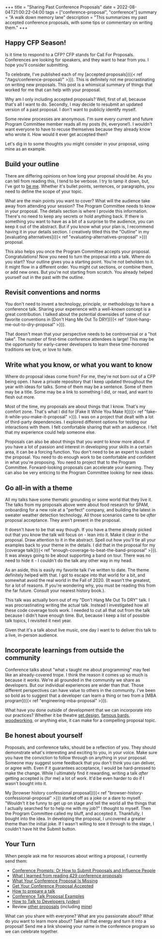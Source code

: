 +++
title = "Sharing Past Conference Proposals"
date = 2022-08-04T21:00:22-04:00
tags = ["conference-proposal", "conference"]
summary = "A walk down memory lane"
description = "This summarizes my past accepted conference proposals, with some tips or commentary on writing them."
+++

## Happy CFP Season!

Is it time to respond to a CFP? CFP stands for Call For Proposals. Conferences are looking for speakers, and they want to hear from you. I hope you'll consider submitting.

To celebrate, I've published each of my [accepted proposals]({{< ref "/tags/conference-proposal/" >}}). This is definitely not me procrastinating on writing new proposals. This post is a whimsical summary of things that worked for me that can help with your proposal.

Why am I only including accepted proposals? Well, first of all, because that's all I want to do. Secondly, I may decide to resubmit an updated version of a past proposal. I don't want to publicly identify myself.

Some review processes are anonymous. I'm sure every current and future Program Committee member reads all my posts (hi, everyone!). I wouldn't want everyone to have to recuse themselves because they already know who wrote it. How would it ever get accepted then?

Let's dig in to some thoughts you might consider in your proposal, using mine as an example.

## Build your outline

There are differing opinions on how long your proposal should be. As you can tell from reading this, I tend to be verbose. I try to tamp it down, but, I've got to [be me](#be-honest-about-yourself). Whether it's bullet points, sentences, or paragraphs, you need to define the scope of your topic.

What are the main points you want to cover? What will the audience take away from attending your session? The Program Committee needs to know in your proposal. The details section is where I provide this information. There's no need to keep any secrets or hold anything back. If there is something you want to have as a bit of a surprise to the audience, you can keep it out of the abstract. But if you know what your plan is, I recommend having it in your details section. I creatively titled this the "Outline" in my [evaluating alternatives]({{< ref "evaluating-alternatives-proposal" >}}) proposal.

This also helps you once the Program Committee accepts your proposal. Congratulations! Now you need to turn the proposal into a talk. Where do you start? Your outline gives you a starting point. You're not beholden to it. It might flow in a different order. You might cut sections, or combine them, or add new ones. But you're not starting from scratch. You already helped yourself out in the past with the outline.

## Revisit conventions and norms

You don't need to invent a technology, principle, or methodology to have a conference talk. Sharing your experience with a well-known concept is a great contribution. I talked about the potential downsides of some of our favorite conventions in [Don't Hang Me Out To DRY]({{< ref "/dont-hang-me-out-to-dry-proposal" >}}).

That doesn't mean that your perspective needs to be controversial or a "hot take". The number of first-time conference attendees is large! This may be the opportunity for early-career developers to learn these time-honored traditions we love, or love to hate.

## Write what you know, or what you want to know

Where do proposal ideas come from? For me, they're not born out of a CFP being open. I have a private repository that I keep updated throughout the year with ideas for talks. Some of them may be a sentence. Some of them may be a title. Some may be a link to something I did, or read, and want to flesh out more.

Most of the time, my proposals are about things that I know. That's my comfort zone. That's what I did for [Fake It While You Make It]({{< ref  "fake-it-while-you-make-it-proposal" >}}). I was on a project that dealt with a lot of third-party dependencies. I explored different options for testing our interactions with them. I felt comfortable sharing that with an audience. I felt that my experience could help someone else.

Proposals can also be about things that you *want* to know more about. If you have a lot of passion and interest in developing your skills in a certain area, it can be a forcing function. You don't need to be an expert to submit the proposal. You need to do enough work to be comfortable and confident in what you're proposing. You need to project that to the Program Committee. Forward-looking proposals can accelerate your learning. They can also be very enticing to the Program Committee looking for new ideas.

## Go all-in with a theme

All my talks have some thematic grounding or some world that they live it. The talks from my proposals above were about food research for SPAM, onboarding for a new role at a "perfect" company, and building the latest in sweater weather detection technology. All those scenarios came to be *after* proposal acceptance. They aren't present in the proposal.

It doesn't have to be that way though. If you have a theme already picked out that you know the talk will focus on - lean into it. Make it clear in the proposal. Draw attention to it in the abstract. Spell out how you'll tie all your examples back to your theme in the details. I did that in the proposal for my [coverage talk]({{< ref "enough-coverage-to-beat-the-band-proposal" >}}). It was always going to be about supporting a band on tour. There was no need to hide it - I couldn't do the talk any other way in my head.

As an aside, this is easily my favorite talk I've written to date. The theme definitely helped with that. I got to escape into that world for a bit, and somewhat avoid the real world in the Fall of 2020. (It wasn't the greatest, for a lot of reasons. If you're wondering why, you must be reading this from the far future. Consult your nearest history book.).

This talk was actually born out of my "Don't Hang Me Out To DRY" talk. I was procrastinating writing the actual talk. Instead I investigated how all these code coverage tools work. I needed to cut all that out from the talk because I didn't have enough time. But, because I keep a list of possible talk topics, I revisited it next year.

Given that it's a talk about live music, one day I want to to deliver this talk to a live, in-person audience.

## Incorporate learnings from outside the community

Conference talks about "what `x` taught me about programming" may feel like an already-covered trope. I think the reason it comes up so much is because it *works*. We're all grounded in the community we share as developers. But our individual experiences are wider than that. Those different perspectives can have value to others in the community. I've been so bold as to suggest that a developer can learn a thing or two from a [MBA program]({{< ref "engineering-mba-proposal" >}}).

What have you done outside of development that we can incorporate into our practices? Whether it be theatre [set design](https://www.youtube.com/watch?v=JWDPRWPtOeg), [famous bards](https://www.youtube.com/watch?v=mrdmHK6ogC0), [woodworking](https://www.youtube.com/watch?v=7zW_BBiTLAY), or anything else, it can make for a compelling proposal topic.

## Be honest about yourself

Proposals, and conference talks, should be a reflection of you. They should demonstrate what's interesting and exciting to you, in your voice. Make sure you have the conviction to follow through on anything in your proposal. Someone may suggest some feedback that you don't think you can deliver, or agree with. Even if it guarantees acceptance, I would be hard-pressed to make the change. While I ultimately find it rewarding, writing a talk *after* getting accepted is (for me) a lot of work. It'd be even harder to do if I wasn't bought into it.

My [browser history confessional proposal]({{< ref
"browser-history-confessional-proposal" >}}) started off as a joke or a dare to myself. "Wouldn't it be funny to get up on stage and tell the world all the things that I actually searched for to help me with my job?" I thought to myself. Then the Program Committee called my bluff, and accepted it. Thankfully, I bought into the idea. In developing the proposal, I uncovered a greater theme than the initial joke. If I wasn't willing to see it through to the stage, I couldn't have hit the Submit button.

## Your Turn

When people ask me for resources about writing a proposal, I currently send them:

* [Conference Prompts: Or How to Submit Proposals and Influence People](https://noelrappin.com/blog/2014/01/conference-prompts-or-how-to-submit-proposals-and-influence-people/)
* [What I learned from reading 429 conference proposals](https://noelrappin.com/blog/2014/03/what-i-learned-from-reading-429-conference-proposals/)
* [What Your Conference Proposal Is Missing](http://www.sarahmei.com/blog/2014/04/07/what-your-conference-proposal-is-missing/)
* [Get Your Conference Proposal Accepted](https://schneems.com/blogs/2016-04-07-conference-proposal)
* [How to prepare a talk](https://www.deconstructconf.com/blog/how-to-prepare-a-talk)
* [Conference Talk Proposal Examples](https://thoughtbot.com/blog/conference-talk-proposal-examples)
* [How to Talk to Developers (video)](https://www.youtube.com/watch?v=l9JXH7JPjR4)
* Review [other proposals](https://speakerline.io/proposals) (including [mine](https://speakerline.io/speakers/96))

What can you share with everyone? What are you passionate about? What do you want to learn more about? Take all that energy and turn it into a proposal! Send me a link showing your name in the conference program so we can celebrate together.
